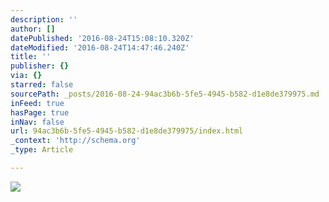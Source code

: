 ```yaml
---
description: ''
author: []
datePublished: '2016-08-24T15:08:10.320Z'
dateModified: '2016-08-24T14:47:46.240Z'
title: ''
publisher: {}
via: {}
starred: false
sourcePath: _posts/2016-08-24-94ac3b6b-5fe5-4945-b582-d1e8de379975.md
inFeed: true
hasPage: true
inNav: false
url: 94ac3b6b-5fe5-4945-b582-d1e8de379975/index.html
_context: 'http://schema.org'
_type: Article

---
```

![](https://the-grid-user-content.s3-us-west-2.amazonaws.com/a8ea260b-70b9-4415-9f52-2bab80658f88.jpg)